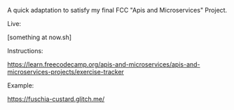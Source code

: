 

A quick adaptation to satisfy my final FCC "Apis and Microservices" Project.

Live:

[something at now.sh]

Instructions:

https://learn.freecodecamp.org/apis-and-microservices/apis-and-microservices-projects/exercise-tracker

Example:

https://fuschia-custard.glitch.me/